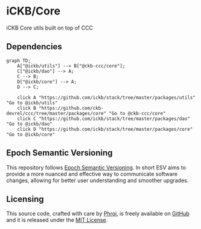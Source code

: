 # iCKB/Core

iCKB Core utils built on top of CCC

## Dependencies

```mermaid
graph TD;
    A["@ickb/utils"] --> B["@ckb-ccc/core"];
    C["@ickb/dao"] --> A;
    C --> B;
    D["@ickb/core"] --> A;
    D --> C;

    click A "https://github.com/ickb/stack/tree/master/packages/utils" "Go to @ickb/utils"
    click B "https://github.com/ckb-devrel/ccc/tree/master/packages/core" "Go to @ckb-ccc/core"
    click C "https://github.com/ickb/stack/tree/master/packages/dao" "Go to @ickb/dao"
    click D "https://github.com/ickb/stack/tree/master/packages/core" "Go to @ickb/core"
```

## Epoch Semantic Versioning

This repository follows [Epoch Semantic Versioning](https://antfu.me/posts/epoch-semver). In short ESV aims to provide a more nuanced and effective way to communicate software changes, allowing for better user understanding and smoother upgrades.

## Licensing

This source code, crafted with care by [Phroi](https://phroi.com/), is freely available on [GitHub](https://github.com/ickb/stack/tree/master/packages/core) and it is released under the [MIT License](https://github.com/ickb/stack/tree/master/LICENSE).
